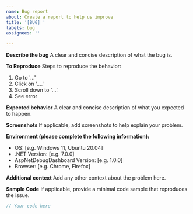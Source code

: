 ```yaml
---
name: Bug report
about: Create a report to help us improve
title: '[BUG] '
labels: bug
assignees: ''

---
```


**Describe the bug**
A clear and concise description of what the bug is.

**To Reproduce**
Steps to reproduce the behavior:
1. Go to '...'
2. Click on '....'
3. Scroll down to '....'
4. See error

**Expected behavior**
A clear and concise description of what you expected to happen.

**Screenshots**
If applicable, add screenshots to help explain your problem.

**Environment (please complete the following information):**
 - OS: [e.g. Windows 11, Ubuntu 20.04]
 - .NET Version: [e.g. 7.0.0]
 - AspNetDebugDashboard Version: [e.g. 1.0.0]
 - Browser: [e.g. Chrome, Firefox]

**Additional context**
Add any other context about the problem here.

**Sample Code**
If applicable, provide a minimal code sample that reproduces the issue.

```csharp
// Your code here
```
